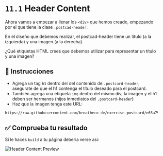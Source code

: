 # `11.1` Header Content

Ahora vamos a empezar a llenar los `<div>` que hemos creado, empezando 
por el que tiene la clase `.postcad-header`.

En el diseño que debemos realizar, el postcad-header tiene un título (a la izquierda) y una imagen (a la derecha).

¿Qué etiquetas HTML crees que debemos utilizar para representar un título y una imagen?

## 📝 Instrucciones

- Agrega un tag `h1` dentro del del contenido de `.postcard-header`, asegurate de que el h1 contenga el título deseado para el postcard.
- También agrega una etiqueta `img` dentro del mismo div, la imagen y el h1 deben ser hermanos (hijos inmediatos del `.postcard-header`) 
- Haz que la imagen tenga este URL:

```txt
https://raw.githubusercontent.com/breatheco-de/exercise-postcard/e63a7916530cc850bd92aa1c2e19191837fb5c80/.learn/assets/4geeks.png
```

## ✅ Comprueba tu resultado

Si le haces `build` a tu página deberia verse asi:

![Header Content Preview](../assets/header-content.png?raw=true)
